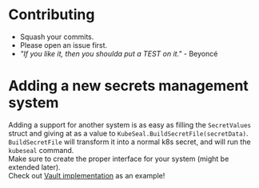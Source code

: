 # Contributing
* Squash your commits.
* Please open an issue first.
* _"If you like it, then you shoulda put a TEST on it."_ - Beyoncé

# Adding a new secrets management system
Adding a support for another system is as easy as filling the `SecretValues` struct and giving at as a value to `KubeSeal.BuildSecretFile(secretData)`.  
`BuildSecretFile` will transform it into a normal k8s secret, and will run the `kubeseal` command.  
Make sure to create the proper interface for your system (might be extended later).  
Check out [Vault implementation](https://github.com/EladLeev/kubeseal-convert/pull/10/files) as an example!
